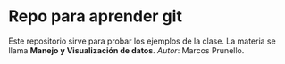 # Repo para aprender git

Este repositorio sirve para probar los ejemplos de la clase.
La materia se llama **Manejo y Visualización de datos**.
*Autor*: Marcos Prunello.

